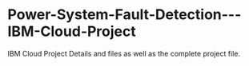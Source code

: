 # Power-System-Fault-Detection---IBM-Cloud-Project
IBM Cloud Project Details and files as well as the complete project file.
